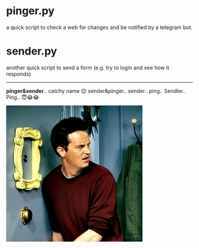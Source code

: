 # pinger.py
a quick script to check a web for changes and be notified by a telegram bot.

# sender.py
another quick script to send a form (e.g. try to login and see how it responds)

-----
**pinger&sender**.. catchy name 😊
sender&pinger.. sender.. ping..
Sendler.. Ping.. 😇😂😂

![](sorry-for-the-bad-pun.png)